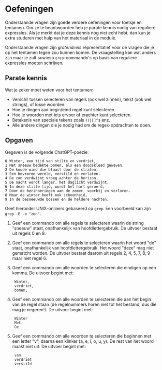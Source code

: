 # Oefeningen

Onderstaande vragen zijn goede verdere oefeningen voor toetsje en tentamen. Om ze te beantwoorden heb je parate kennis nodig van reguliere expressies. Als je merkt dat je deze kennis nog niet echt hebt, dan kun je extra studeren met hulp van het materiaal in de module.

Onderstaande vragen zijn *grotendeels* representatief voor de vragen die je op het tentamen tegen zou kunnen komen. De vraagstelling kan wat anders zijn maar je zult sowieso `grep`-commando's op basis van reguliere expressies moeten schrijven.

## Parate kennis

Wat je zeker moet weten voor het tentamen:

- Verschil tussen selecteren van regels (ook wel zinnen), tekst (ook wel strings), of losse woorden.
- Hoe je dingen aan begin/eind regel kunt selecteren.
- Hoe je woorden met iets ervoor of erachter kunt selecteren.
- Betekenis van speciale tekens zoals `()|[]^$` enz.
- Alle andere dingen die je nodig had om de regex-opdrachten te doen.

## Opgaven

Gegeven is de volgende ChatGPT-poëzie:

    0 Winter, een tijd van stilte en verdriet,
    1 Met sneeuw bedekte bomen, als een doodskleed geweven.
    2 De koude wind die blaast door de straten,
    3 Een bevroren wereld, verstild en verlaten.
    4 De zon verdwijnt vroeg achter de horizon,
    5 De nacht wordt langer, het daglicht verdwijnt.
    6 In deze stille tijd, wordt het hart geroerd,
    7 Door de herinneringen aan de zomer, voorbij en verloren.
    8 Maar de winter heeft ook schoonheid,
    9 In de besneeuwde bossen en de heldere nachten.

Geef hieronder UNIX-onliners gebaseerd op `grep`. Een voorbeeld kan zijn `grep -E -o "zon"`.

1. Geef een commando om alle regels te selecteren waarin de string "sneeuw" staat, onafhankelijk van hoofdlettergebruik. De uitvoer bestaat uit regels 0 en 9.

2. Geef een commando om alle regels te selecteren waarin het woord "de" staat, onafhankelijk van hoofdlettergebruik. Het woord "deze" mag niet gematcht worden. De uitvoer bestaat daarom uit regels 2, 4, 5, 7, 8, 9 maar niet regel 6.

3. Geef een commando om alle woorden te selecteren die eindigen op een komma. De uitvoer begint met:

        Winter,
        verdriet,
        bomen,

4. Geef een commando om alle woorden te selecteren die aan het begin van de regel staan (de regelnummers horen niet tot het bestand, dus die mag je negeren!). De uitvoer begint met:

        Winter
        Met
        De

5. Geef een commando om alle woorden te selecteren die beginnen met een letter "v", daarna een klinker (a, e, i, o, u, y). De rest van het woord maakt niet uit. De uitvoer begint met:

        van
        verdriet
        verstild
